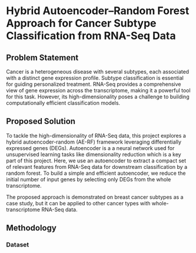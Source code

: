 # Hybrid Autoencoder–Random Forest Approach for Cancer Subtype Classification from RNA-Seq Data

## Problem Statement
Cancer is a heterogeneous disease with several subtypes, each associated with a distinct gene expression profile. Subtype classification is essential for guiding personalized treatment. RNA-Seq provides a comprehensive view of gene expression across the transcriptome, making it a powerful tool for this task. However, its high-dimensionality poses a challenge to building computationally efficient classification models.

## Proposed Solution
To tackle the high-dimensionality of RNA-Seq data, this project explores a hybrid autoencoder-random (AE-RF) framework leveraging differentially expressed genes (DEGs). Autoencoder is a a neural network used for unsupervised learning tasks like dimensionality reduction which is a key part of this project. Here, we use an autoencoder to extract a compact set of relevant features from RNA-Seq data for downstream classification by a random forest. To build a simple and efficient autoencoder, we reduce the initial number of input genes by selecting only DEGs from the whole transcriptome.

The proposed approach is demonstrated on breast cancer subtypes as a case study, but it can be applied to other cancer types with whole-transcriptome RNA-Seq data.

## Methodology

### Dataset



